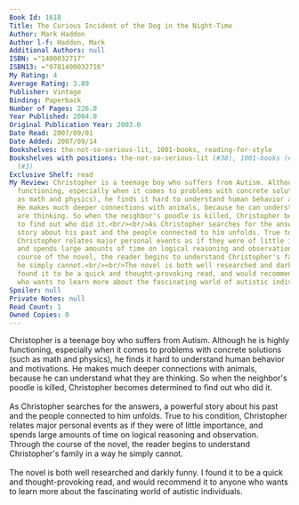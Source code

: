 ```yaml
---
Book Id: 1618
Title: The Curious Incident of the Dog in the Night-Time
Author: Mark Haddon
Author l-f: Haddon, Mark
Additional Authors: null
ISBN: ="1400032717"
ISBN13: ="9781400032716"
My Rating: 4
Average Rating: 3.89
Publisher: Vintage
Binding: Paperback
Number of Pages: 226.0
Year Published: 2004.0
Original Publication Year: 2003.0
Date Read: 2007/09/01
Date Added: 2007/09/14
Bookshelves: the-not-so-serious-lit, 1001-books, reading-for-style
Bookshelves with positions: the-not-so-serious-lit (#38), 1001-books (#51), reading-for-style
  (#3)
Exclusive Shelf: read
My Review: Christopher is a teenage boy who suffers from Autism. Although he is highly
  functioning, especially when it comes to problems with concrete solutions (such
  as math and physics), he finds it hard to understand human behavior and motivations.
  He makes much deeper connections with animals, because he can understand what they
  are thinking. So when the neighbor's poodle is killed, Christopher becomes determined
  to find out who did it.<br/><br/>As Christopher searches for the answers, a powerful
  story about his past and the people connected to him unfolds. True to his condition,
  Christopher relates major personal events as if they were of little importance,
  and spends large amounts of time on logical reasoning and observation. Through the
  course of the novel, the reader begins to understand Christopher's family in a way
  he simply cannot.<br/><br/>The novel is both well researched and darkly funny. I
  found it to be a quick and thought-provoking read, and would recommend it to anyone
  who wants to learn more about the fascinating world of autistic individuals.
Spoiler: null
Private Notes: null
Read Count: 1
Owned Copies: 0
---
```


Christopher is a teenage boy who suffers from Autism. Although he is highly functioning, especially when it comes to problems with concrete solutions (such as math and physics), he finds it hard to understand human behavior and motivations. He makes much deeper connections with animals, because he can understand what they are thinking. So when the neighbor's poodle is killed, Christopher becomes determined to find out who did it.<br/><br/>As Christopher searches for the answers, a powerful story about his past and the people connected to him unfolds. True to his condition, Christopher relates major personal events as if they were of little importance, and spends large amounts of time on logical reasoning and observation. Through the course of the novel, the reader begins to understand Christopher's family in a way he simply cannot.<br/><br/>The novel is both well researched and darkly funny. I found it to be a quick and thought-provoking read, and would recommend it to anyone who wants to learn more about the fascinating world of autistic individuals.